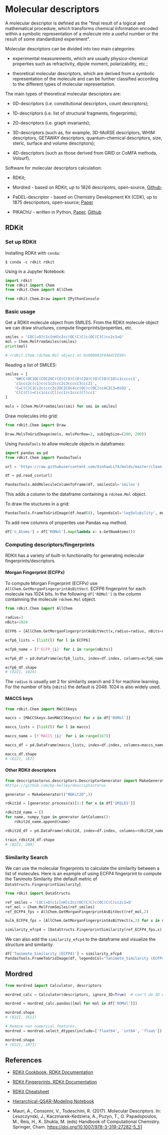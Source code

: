 # Molecular descriptors

A molecular descriptor is defined as the "final result of a logical and mathematical procedure, which transforms chemical information encoded within a symbolic representation of a molecule into a useful number or the result of some standardized experiment".

Molecular descriptors can be divided into two main categories: 

- experimental measurements, which are usually  physico-chemical properties such as refractivity, dipole moment, polarizability, etc.; 

- theoretical molecular descriptors, which are derived from a symbolic representation of the molecule and can be further classified according to the different types of molecular representation.

The main types of theoretical molecular descriptors are: 

- 0D-descriptors (i.e. constitutional descriptors, count descriptors);

- 1D-descriptors (i.e. list of structural fragments, fingerprints);

- 2D-descriptors (i.e. graph invariants);

- 3D-descriptors (such as, for example, 3D-MoRSE descriptors, WHIM descriptors, GETAWAY descriptors, quantum-chemical descriptors, size, steric, surface and volume descriptors);

- 4D-descriptors (such as those derived from GRID or CoMFA methods, Volsurf). 


Software for molecular descriptors calculation:

- RDKit;

- Mordred - based on RDKit, up to 1826 descripotrs, open-source, [Github](https://github.com/mordred-descriptor/mordred);

- PaDEL-descriptor - based on Chemistry Development Kit (CDK), up to 1875 descripotors, open-source; [Paper]( https://doi.org/10.1002/jcc.21707)

- PIKAChU - written in Python, [Paper](https://doi.org/10.1186/s13321-022-00616-5), [Github](https://github.com/BTheDragonMaster/pikachu)


## RDKit

### Set up RDKit

Installing RDKit with `conda`:

```
$ conda -c rdkit rdkit
```

Using in a Jupyter Notebook:

```python
import rdkit
from rdkit import Chem
from rdkit.Chem import AllChem

from rdkit.Chem.Draw import IPythonConsole
```


### Basic usage

Get a RDKit molecule object from SMILES. From the RDKit molecule object we can draw structures, compute fingerprints/properties, etc.

```python
smiles = 'COC(=O)c1c[nH]c2cc(OC(C)C)c(OC(C)C)cc2c1=O'
mol = Chem.MolFromSmiles(smiles)
print(mol)

# <rdkit.Chem.rdchem.Mol object at 0x000001F84A4CEE90>
```

Reading a list of SMILES:

```python
smiles = [
    'N#CC(OC1OC(COC2OC(CO)C(O)C(O)C2O)C(O)C(O)C1O)c1ccccc1',
    'c1ccc2c(c1)ccc1c2ccc2c3ccccc3ccc21',
    'C=C(C)C1Cc2c(ccc3c2OC2COc4cc(OC)c(OC)cc4C2C3=O)O1',
    'ClC(Cl)=C(c1ccc(Cl)cc1)c1ccc(Cl)cc1'
]

mols = [Chem.MolFromSmiles(smi) for smi in smiles]
```

Draw molecules into grid:

```python
from rdkit.Chem import Draw

Draw.MolsToGridImage(mols, molsPerRow=2, subImgSize=(200, 200))
```

Using `PandaTools` to allow molecule objects in dataframes:

```python
import pandas as pd
from rdkit.Chem import PandasTools

url = 'https://raw.githubusercontent.com/XinhaoLi74/molds/master/clean_data/ESOL.csv'

df = pd.read_csv(url)

PandasTools.AddMoleculeColumnToFrame(df, smilesCol='smiles')
```

This adds a column to the dataframe containing a `rdchem.Mol` object.

To draw the stuctures in a grid:

```python
PandasTools.FrameToGridImage(df.head(8), legendsCol='logSolubility', molsPerRow=4)
```

To add new columns of properites use Pandas `map` method.

```python
df['n_Atoms'] = df['ROMol'].map(lambda x: x.GetNumAtoms())
```


### Computing descriptors/fingerprints

RDKit has a variety of built-in functionality for generating molecular fingerprints/descriptors.


#### Morgan Fingerprint (ECFPx)

To compute Morgan Fingerprint (ECFPx) use `AllChem.GetMorganFingerprintAsBitVect`. ECFP6 fingerprint for each molecule has 1024 bits. In the following `df['ROMol']` is the column containning the molecule `rdchem.Mol` object.

```python
from rdkit.Chem import AllChem

radius=3
nBits=1024

ECFP6 = [AllChem.GetMorganFingerprintAsBitVect(x,radius=radius, nBits=nBits) for x in df['ROMol']]

ecfp6_lists = [list(l) for l in ECFP6]

ecfp6_name = [f'ECFP_{i}' for i in range(nBits)]

ecfp6_df = pd.DataFrame(ecfp6_lists, index=df.index, columns=ecfp6_name)

ecfp6_df.shape
# (8221, 1024)
```

The `radius` is usually set 2 for similarity search and 3 for machine learning. For the number of bits (`nBits`) the default is 2048. 1024 is also widely used.


#### MACCS keys

```python
from rdkit.Chem import MACCSkeys

maccs = [MACCSkeys.GenMACCSKeys(x) for x in df['ROMol']]

maccs_lists = [list(l) for l in maccs]

maccs_name = [f'MACCS_{i}' for i in range(167)]

maccs_df = pd.DataFrame(maccs_lists, index=df.index, columns=maccs_name)

maccs_df.shape
# (8221, 167)
```

#### Other RDKit descriptors

```python
from descriptastorus.descriptors.DescriptorGenerator import MakeGenerator
#https://github.com/bp-kelley/descriptastorus

generator = MakeGenerator(("RDKit2D",))

rdkit2d = [generator.process(x)[1:] for x in df['SMILES']]

rdkit2d_name = []
for name, numpy_type in generator.GetColumns():
    rdkit2d_name.append(name)

rdkit2d_df = pd.DataFrame(rdkit2d, index=df.index, columns=rdkit2d_name[1:])

train_rdkit2d_df.shape
# (8221, 200)
```

### Similarity Search

We can use the molecular fingerprints to calculate the similarity between a list of molecules. Here is an example of using ECFP4 fingerprint to compute the Tanimoto Similarity (the default metric of `DataStructs.FingerprintSimilarity`).

```python
from rdkit import DataStructs

ref_smiles = 'COC(=O)c1c[nH]c2cc(OC(C)C)c(OC(C)C)cc2c1=O'
ref_mol = Chem.MolFromSmiles(ref_smiles)
ref_ECFP4_fps = AllChem.GetMorganFingerprintAsBitVect(ref_mol,2)

bulk_ECFP4_fps = [AllChem.GetMorganFingerprintAsBitVect(x,2) for x in df['ROMol']]

similarity_efcp4 = [DataStructs.FingerprintSimilarity(ref_ECFP4_fps,x) for x in bulk_ECFP4_fps]
```

We can also add the `similarity_efcp4` to the dataframe and visualize the structure and similarity.

```python
df['Tanimoto_Similarity (ECFP4)'] = similarity_efcp4
PandasTools.FrameToGridImage(df, legendsCol="Tanimoto_Similarity (ECFP4)", molsPerRow=4)

```

## Mordred

```python
from mordred import Calculator, descriptors

mordred_calc = Calculator(descriptors, ignore_3D=True)  # can't do 3D without sdf or mol file

mordred = mordred_calc.pandas([mol for mol in df['ROMol']])

mordred.shape
# (8221, 1613)

# Remove non numerical features.
mordred = mordred.select_dtypes(include=['float64', 'int64', 'float'])

mordred.shape
# (8221, 1071)
```


## References

- [RDKit Cookbook, RDKit Documentation](https://www.rdkit.org/docs/Cookbook.html)

- [RDKit Fingerprints, RDKit Documentation](https://www.rdkit.org/docs/RDKit_Book.html#additional-information-about-the-fingerprints)

- [RDKit Cheatsheet](https://xinhaoli74.github.io/posts/2020/04/RDKit-Cheatsheet/)

- [Hierarchical-QSAR-Modeling Notebook](https://github.com/XinhaoLi74/Hierarchical-QSAR-Modeling/blob/master/notebooks/descriptors.ipynb)

- Mauri, A., Consonni, V., Todeschini, R. (2017). Molecular Descriptors. In: Leszczynski, J., Kaczmarek-Kedziera, A., Puzyn, T., G. Papadopoulos, M., Reis, H., K. Shukla, M. (eds) Handbook of Computational Chemistry. Springer, Cham. https://doi.org/10.1007/978-3-319-27282-5_51